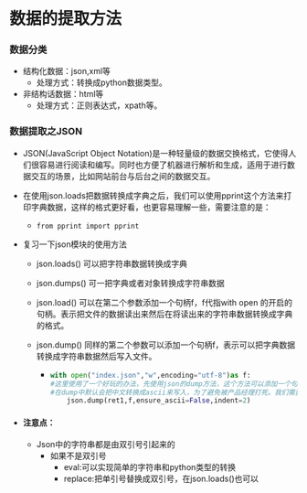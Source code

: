 # 数据的提取方法

### 数据分类

- 结构化数据：json,xml等
  - 处理方式：转换成python数据类型。
- 非结构话数据：html等
  - 处理方式：正则表达式，xpath等。

### 数据提取之JSON

- JSON(JavaScript Object Notation)是一种轻量级的数据交换格式，它使得人们很容易进行阅读和编写。同时也方便了机器进行解析和生成，适用于进行数据交互的场景，比如网站前台与后台之间的数据交互。

- 在使用json.loads把数据转换成字典之后，我们可以使用pprint这个方法来打印字典数据，这样的格式更好看，也更容易理解一些，需要注意的是：

  - `from pprint import pprint`

- 复习一下json模块的使用方法

  - json.loads()  可以把字符串数据转换成字典

  - json.dumps()  可一把字典或者对象转换成字符串数据

  - json.load()  可以在第二个参数添加一个句柄f，f代指with open 的开启的句柄。表示把文件的数据读出来然后在将读出来的字符串数据转换成字典的格式。

  - json.dump()  同样的第二个参数可以添加一个句柄f，表示可以把字典数据转换成字符串数据然后写入文件。

    - ```python
      with open("index.json","w",encoding="utf-8")as f:
      #这里使用了一个好玩的办法，先使用json的dump方法，这个方法可以添加一个句柄f表示把数据转换成字符串然后在写入f中。
      #在dump中默认会把中文转换成ascii来写入，为了避免被产品经理打死。我们需要禁止转换成ascii形式，但是默认的数据都是在一行里面很难看的，indent可以制定他们的缩进距离。让文件变得好看。
          json.dump(ret1,f,ensure_ascii=False,indent=2)
      ```

- #### 注意点：

  - Json中的字符串都是由双引号引起来的
    - 如果不是双引号
      - eval:可以实现简单的字符串和python类型的转换
      - replace:把单引号替换成双引号，在json.loads()也可以